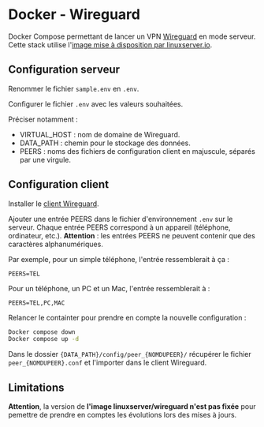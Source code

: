# Docker - Wireguard

Docker Compose permettant de lancer un VPN [Wireguard](https://www.wireguard.com/) en mode serveur.
Cette stack utilise l'[image mise à disposition par linuxserver.io](https://hub.docker.com/r/linuxserver/wireguard).

## Configuration serveur

Renommer le fichier ``sample.env`` en ``.env``.

Configurer le fichier ``.env`` avec les valeurs souhaitées.

Préciser notamment :

- VIRTUAL_HOST : nom de domaine de Wireguard.
- DATA_PATH : chemin pour le stockage des données.
- PEERS : noms des fichiers de configuration client en majuscule, séparés par une virgule.

## Configuration client

Installer le [client Wireguard](https://www.wireguard.com/install/).

Ajouter une entrée PEERS dans le fichier d'environnement ``.env`` sur le serveur. Chaque entrée PEERS correspond à un appareil (téléphone, ordinateur, etc.).
**Attention** : les entrées PEERS ne peuvent contenir que des caractères alphanumériques.

Par exemple, pour un simple téléphone, l'entrée ressemblerait à ça :

```shell
PEERS=TEL
```

Pour un téléphone, un PC et un Mac, l'entrée ressemblerait à :

```shell
PEERS=TEL,PC,MAC
```

Relancer le containter pour prendre en compte la nouvelle configuration :

```sh
Docker compose down
Docker compose up -d
```

Dans le dossier ``{DATA_PATH}/config/peer_{NOMDUPEER}/`` récupérer le fichier ``peer_{NOMDUPEER}.conf`` et l'importer dans le client Wireguard.

## Limitations

**Attention**, la version de **l'image linuxserver/wireguard n'est pas fixée** pour pemettre de prendre en comptes les évolutions lors des mises à jours.
